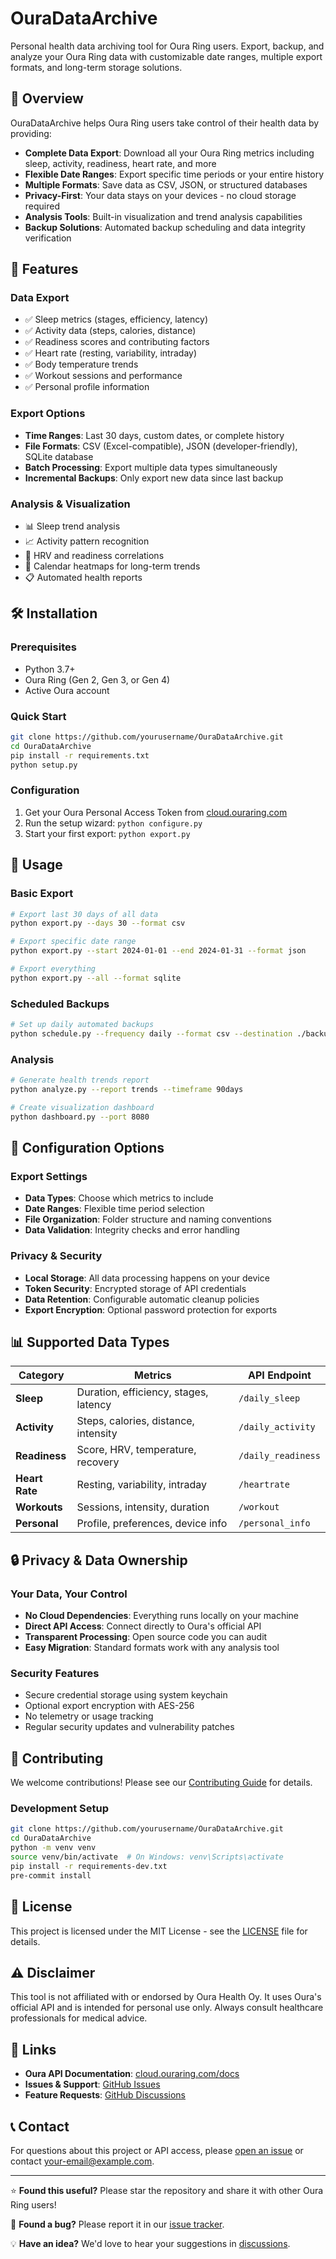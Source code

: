 # OuraDataArchive

Personal health data archiving tool for Oura Ring users. Export, backup, and analyze your Oura Ring data with customizable date ranges, multiple export formats, and long-term storage solutions.

## 🎯 Overview

OuraDataArchive helps Oura Ring users take control of their health data by providing:

- **Complete Data Export**: Download all your Oura Ring metrics including sleep, activity, readiness, heart rate, and more
- **Flexible Date Ranges**: Export specific time periods or your entire history
- **Multiple Formats**: Save data as CSV, JSON, or structured databases
- **Privacy-First**: Your data stays on your devices - no cloud storage required
- **Analysis Tools**: Built-in visualization and trend analysis capabilities
- **Backup Solutions**: Automated backup scheduling and data integrity verification

## 🚀 Features

### Data Export
- ✅ Sleep metrics (stages, efficiency, latency)
- ✅ Activity data (steps, calories, distance)
- ✅ Readiness scores and contributing factors
- ✅ Heart rate (resting, variability, intraday)
- ✅ Body temperature trends
- ✅ Workout sessions and performance
- ✅ Personal profile information

### Export Options
- **Time Ranges**: Last 30 days, custom dates, or complete history
- **File Formats**: CSV (Excel-compatible), JSON (developer-friendly), SQLite database
- **Batch Processing**: Export multiple data types simultaneously
- **Incremental Backups**: Only export new data since last backup

### Analysis & Visualization
- 📊 Sleep trend analysis
- 📈 Activity pattern recognition
- 🔄 HRV and readiness correlations
- 📅 Calendar heatmaps for long-term trends
- 📋 Automated health reports

## 🛠 Installation

### Prerequisites
- Python 3.7+
- Oura Ring (Gen 2, Gen 3, or Gen 4)
- Active Oura account

### Quick Start
```bash
git clone https://github.com/yourusername/OuraDataArchive.git
cd OuraDataArchive
pip install -r requirements.txt
python setup.py
```

### Configuration
1. Get your Oura Personal Access Token from [cloud.ouraring.com](https://cloud.ouraring.com)
2. Run the setup wizard: `python configure.py`
3. Start your first export: `python export.py`

## 📖 Usage

### Basic Export
```bash
# Export last 30 days of all data
python export.py --days 30 --format csv

# Export specific date range
python export.py --start 2024-01-01 --end 2024-01-31 --format json

# Export everything
python export.py --all --format sqlite
```

### Scheduled Backups
```bash
# Set up daily automated backups
python schedule.py --frequency daily --format csv --destination ./backups/
```

### Analysis
```bash
# Generate health trends report
python analyze.py --report trends --timeframe 90days

# Create visualization dashboard
python dashboard.py --port 8080
```

## 🔧 Configuration Options

### Export Settings
- **Data Types**: Choose which metrics to include
- **Date Ranges**: Flexible time period selection
- **File Organization**: Folder structure and naming conventions
- **Data Validation**: Integrity checks and error handling

### Privacy & Security
- **Local Storage**: All data processing happens on your device
- **Token Security**: Encrypted storage of API credentials
- **Data Retention**: Configurable automatic cleanup policies
- **Export Encryption**: Optional password protection for exports

## 📊 Supported Data Types

| Category | Metrics | API Endpoint |
|----------|---------|--------------|
| **Sleep** | Duration, efficiency, stages, latency | `/daily_sleep` |
| **Activity** | Steps, calories, distance, intensity | `/daily_activity` |
| **Readiness** | Score, HRV, temperature, recovery | `/daily_readiness` |
| **Heart Rate** | Resting, variability, intraday | `/heartrate` |
| **Workouts** | Sessions, intensity, duration | `/workout` |
| **Personal** | Profile, preferences, device info | `/personal_info` |

## 🔒 Privacy & Data Ownership

### Your Data, Your Control
- **No Cloud Dependencies**: Everything runs locally on your machine
- **Direct API Access**: Connect directly to Oura's official API
- **Transparent Processing**: Open source code you can audit
- **Easy Migration**: Standard formats work with any analysis tool

### Security Features
- Secure credential storage using system keychain
- Optional export encryption with AES-256
- No telemetry or usage tracking
- Regular security updates and vulnerability patches

## 🤝 Contributing

We welcome contributions! Please see our [Contributing Guide](CONTRIBUTING.md) for details.

### Development Setup
```bash
git clone https://github.com/yourusername/OuraDataArchive.git
cd OuraDataArchive
python -m venv venv
source venv/bin/activate  # On Windows: venv\Scripts\activate
pip install -r requirements-dev.txt
pre-commit install
```

## 📄 License

This project is licensed under the MIT License - see the [LICENSE](LICENSE) file for details.

## ⚠️ Disclaimer

This tool is not affiliated with or endorsed by Oura Health Oy. It uses Oura's official API and is intended for personal use only. Always consult healthcare professionals for medical advice.

## 🔗 Links

- **Oura API Documentation**: [cloud.ouraring.com/docs](https://cloud.ouraring.com/docs)
- **Issues & Support**: [GitHub Issues](https://github.com/yourusername/OuraDataArchive/issues)
- **Feature Requests**: [GitHub Discussions](https://github.com/yourusername/OuraDataArchive/discussions)

## 📞 Contact

For questions about this project or API access, please [open an issue](https://github.com/yourusername/OuraDataArchive/issues) or contact [your-email@example.com](mailto:your-email@example.com).

---

⭐ **Found this useful?** Please star the repository and share it with other Oura Ring users!

🐛 **Found a bug?** Please report it in our [issue tracker](https://github.com/yourusername/OuraDataArchive/issues).

💡 **Have an idea?** We'd love to hear your suggestions in [discussions](https://github.com/yourusername/OuraDataArchive/discussions).
